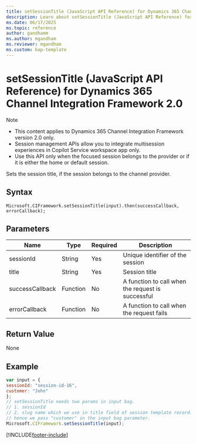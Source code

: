 ```yaml
---
title: setSessionTitle (JavaScript API Reference) for Dynamics 365 Channel Integration Framework 2.0 
description: Learn about setSessionTitle (JavaScript API Reference) for Dynamics 365 Channel Integration Framework 2.0.
ms.date: 06/17/2025
ms.topic: reference
author: gandhamm
ms.author: mgandham
ms.reviewer: mgandham
ms.custom: bap-template 
---
```


# setSessionTitle (JavaScript API Reference) for Dynamics 365 Channel Integration Framework 2.0

 >[!NOTE]
 > - This content applies to Dynamics 365 Channel Integration Framework version 2.0 only.
 > - Session management APIs allow you to integrate multisession experiences in Copilot Service workspace app only.
 > - Use this API only when the focused session belongs to the provider or if it is either the home or default session.

Sets the session title, if the session belongs to the channel provider.

## Syntax

`Microsoft.CIFramework.setSessionTitle(input).then(successCallback, errorCallback);`

## Parameters

| **Name**        | **Type** | **Required** | **Description**                                   |
|-----------------|----------|--------------|---------------------------------------------------|
| sessionId       | String   | Yes          | Unique identifier of the session                  |
| title           | String   | Yes          | Session title                                     |
| successCallback | Function | No           | A function to call when the request is successful |
| errorCallback   | Function | No           | A function to call when the request fails         |

## Return Value

None

## Example

```javascript
var input = {
sessionId: "session-id-16",
customer: "John"
};
// setSessionTitle needs two params in input bag.
// 1. sessionId
// 2. slug name which we use in title field of session template record.. In sample, we have given value as "Call from {customer}"
// hence we pass "customer" in the input bag parameter.
Microsoft.CIFramework.setSessionTitle(input);
```


[!INCLUDE[footer-include](../../../../../includes/footer-banner.md)]
